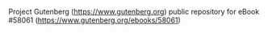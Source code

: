 Project Gutenberg (https://www.gutenberg.org) public repository for
eBook #58061 (https://www.gutenberg.org/ebooks/58061)
